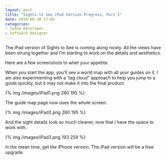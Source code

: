 ```yaml
---
layout: post
title: "Sights to See iPad Version Progress, Part 1"
date: 2010-09-30 17:04
categories:
- Indie Developer
- Software Designer
---
```


The iPad version of Sights to See is coming along nicely.  All the views have been strung together and I'm starting to work on the details and aesthetics.

Here are a few screenshots to whet your appetite.

When you start the app, you'll see a world map with all your guides on it.  I am also experimenting with a 'tag cloud" approach to help you jump to a guide quickly, but it may not make it into the final product.

{% img /images/iPad1.png 260 195 %}

The guide map page now uses the whole screen.

{% img /images/iPad2.png 260 195 %}

And the sight details look so much cleaner, now that I have the space to work with.

{% img /images/iPad3.png 193 259 %}

In the mean time, get the iPhone version.  The iPad version will be a free upgrade.
